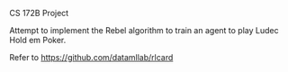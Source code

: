 CS 172B Project

Attempt to implement the Rebel algorithm to train an agent to play Ludec Hold em Poker.


Refer to https://github.com/datamllab/rlcard
